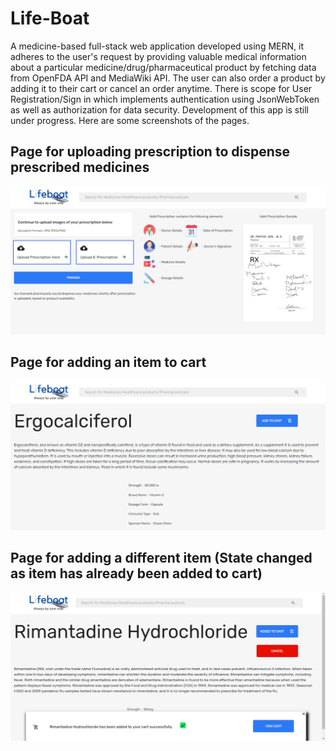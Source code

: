 # Life-Boat
A medicine-based full-stack web application developed using MERN, it adheres to the user's request by providing valuable medical information about a particular medicine/drug/pharmaceutical product by fetching data from OpenFDA API and MediaWiki API. The user can also order a product by adding it to their cart or cancel an order anytime. There is scope for User Registration/Sign in which implements authentication using JsonWebToken as well as authorization for data security. Development of this app is still under progress. Here are some screenshots of the pages.

## Page for uploading prescription to dispense prescribed medicines
![alt text](client/src/components/images/screenshots/screenshot1.png)

## Page for adding an item to cart
![alt text](client/src/components/images/screenshots/screenshot2.png)

## Page for adding a different item (State changed as item has already been added to cart)
![alt text](client/src/components/images/screenshots/screenshot3.png)